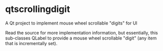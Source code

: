 # qtscrollingdigit
A Qt project to implement mouse wheel scrollable "digits" for UI

Read the source for more implementation information, but essentially, this sub-classes QLabel to provide a mouse wheel scrollable "digit" (any item that is incrementally set).
